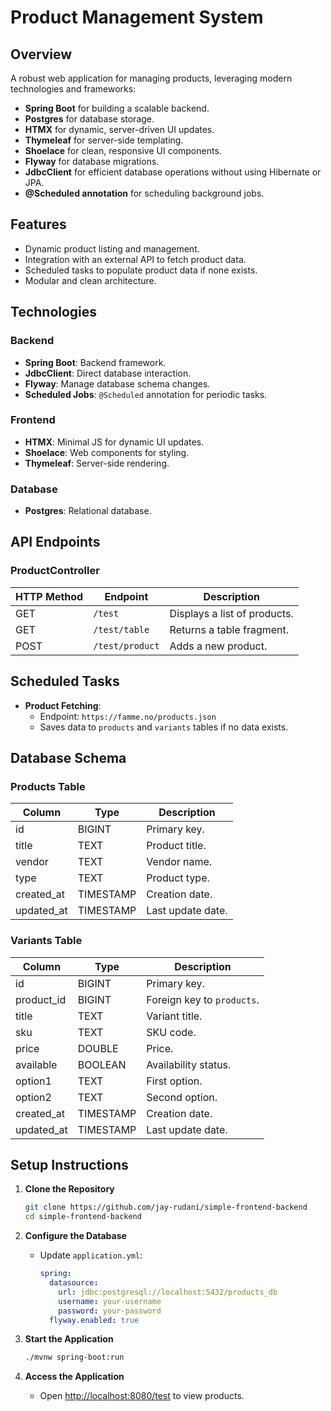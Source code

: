 # Product Management System

## Overview
A robust web application for managing products, leveraging modern technologies and frameworks:
- **Spring Boot** for building a scalable backend.
- **Postgres** for database storage.
- **HTMX** for dynamic, server-driven UI updates.
- **Thymeleaf** for server-side templating.
- **Shoelace** for clean, responsive UI components.
- **Flyway** for database migrations.
- **JdbcClient** for efficient database operations without using Hibernate or JPA.
- **@Scheduled annotation** for scheduling background jobs.

## Features
- Dynamic product listing and management.
- Integration with an external API to fetch product data.
- Scheduled tasks to populate product data if none exists.
- Modular and clean architecture.

## Technologies
### Backend
- **Spring Boot**: Backend framework.
- **JdbcClient**: Direct database interaction.
- **Flyway**: Manage database schema changes.
- **Scheduled Jobs**: `@Scheduled` annotation for periodic tasks.

### Frontend
- **HTMX**: Minimal JS for dynamic UI updates.
- **Shoelace**: Web components for styling.
- **Thymeleaf**: Server-side rendering.

### Database
- **Postgres**: Relational database.

## API Endpoints
### ProductController
| HTTP Method | Endpoint        | Description                  |
|-------------|-----------------|------------------------------|
| GET         | `/test`         | Displays a list of products. |
| GET         | `/test/table`   | Returns a table fragment.    |
| POST        | `/test/product` | Adds a new product.          |

## Scheduled Tasks
- **Product Fetching**:
    - Endpoint: `https://famme.no/products.json`
    - Saves data to `products` and `variants` tables if no data exists.

## Database Schema
### Products Table
| Column      | Type          | Description       |
|-------------|---------------|-------------------|
| id          | BIGINT        | Primary key.      |
| title       | TEXT          | Product title.    |
| vendor      | TEXT          | Vendor name.      |
| type        | TEXT          | Product type.     |
| created_at  | TIMESTAMP     | Creation date.    |
| updated_at  | TIMESTAMP     | Last update date. |

### Variants Table
| Column     | Type      | Description                |
|------------|-----------|----------------------------|
| id         | BIGINT    | Primary key.               |
| product_id | BIGINT    | Foreign key to `products`. |
| title      | TEXT      | Variant title.             |
| sku        | TEXT      | SKU code.                  |
| price      | DOUBLE    | Price.                     |
| available  | BOOLEAN   | Availability status.       |
| option1    | TEXT      | First option.              |
| option2    | TEXT      | Second option.             |
| created_at | TIMESTAMP | Creation date.             |
| updated_at | TIMESTAMP | Last update date.          |

## Setup Instructions

1. **Clone the Repository**
   ```bash
   git clone https://github.com/jay-rudani/simple-frontend-backend
   cd simple-frontend-backend
   ```

2. **Configure the Database**
    - Update `application.yml`:
      ```yaml
      spring:
        datasource:
          url: jdbc:postgresql://localhost:5432/products_db
          username: your-username
          password: your-password
        flyway.enabled: true
      ```

3. **Start the Application**
   ```bash
   ./mvnw spring-boot:run
   ```

4. **Access the Application**
    - Open [http://localhost:8080/test](http://localhost:8080/test) to view products.
